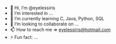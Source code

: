 - 👋 Hi, I’m @eyelessiris
- 👀 I’m interested in ...
- 🌱 I’m currently learning C, Java, Python, SQL
- 💞️ I’m looking to collaborate on ...
- 📫 How to reach me => eyelessiris@hotmail.com
- ⚡ Fun fact: ...

<!---
eyelessiris/eyelessiris is a ✨ special ✨ repository because its `README.md` (this file) appears on your GitHub profile.
You can click the Preview link to take a look at your changes.
--->
